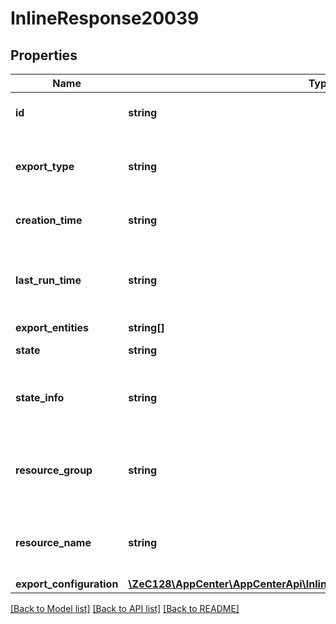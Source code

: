 # InlineResponse20039

## Properties
Name | Type | Description | Notes
------------ | ------------- | ------------- | -------------
**id** | **string** | Export configuration id | 
**export_type** | **string** | Target resource type of export configuration | 
**creation_time** | **string** | Creation time in ISO 8601 format | 
**last_run_time** | **string** | Latest time in ISO 8601 format when export completed successfully | [optional] 
**export_entities** | **string[]** |  | [optional] 
**state** | **string** | State of the export job | 
**state_info** | **string** | Additional information about export configuration state | [optional] 
**resource_group** | **string** | resource group for the storage account/App Insights resource | [optional] 
**resource_name** | **string** | Storage accout or Appinsights resource name | [optional] 
**export_configuration** | [**\ZeC128\AppCenter\AppCenterApi\InlineResponse20039ExportConfiguration**](InlineResponse20039ExportConfiguration.md) |  | [optional] 

[[Back to Model list]](../README.md#documentation-for-models) [[Back to API list]](../README.md#documentation-for-api-endpoints) [[Back to README]](../README.md)


